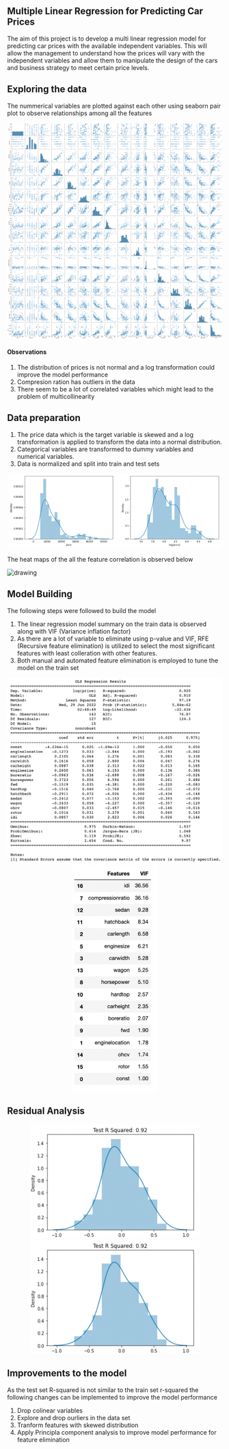 ## Multiple Linear Regression for Predicting Car Prices
The aim of this project is to develop a multi linear regression model for predicting car prices with the available independent variables. This will allow the management to understand how the prices will vary with the independent variables and allow them to manipulate the design of the cars and business strategy to meet certain price levels.

## Exploring the data

The nummerical variables are plotted against each other using seaborn pair plot to observe relationships among all the features

<img src="https://github.com/karthikramx/Multiple-Linear-Regression-for-Predicting-Car-Prices/blob/main/Images/sns_pair_plot.png" alt="drawing"/>

#### Observations
1. The distribution of prices is not normal and a log transformation could improve the model performance
2. Compresion ration has outliers in the data 
3. There seem to be a lot of correlated variables which might lead to the problem of multicollinearity

## Data preparation 
1. The price data which is the target variable is skewed and a log transformation is applied to transform the data into a normal distribution.
2. Categorical variables are transformed to dummy variables and numerical variables.
3. Data is normalized and split into train and test sets

<img src="https://github.com/karthikramx/Multiple-Linear-Regression-for-Predicting-Car-Prices/blob/main/Images/Distribution%20of%20price%20and%20log%20price.png" alt="drawing"/>

The heat maps of the all the feature correlation is observed below 

<img src="https://github.com/karthikramx/Multiple-Linear-Regression-for-Predicting-Car-Prices/blob/main/Images/heatmap_corr.png" alt="drawing"/>


## Model Building

The following steps were followed to build the model
1. The linear regression model summary on the train data is observed along with VIF (Variance inflation factor)
2. As there are a lot of variable to eliminate using p-value and VIF, RFE (Recursive feature elimination) is utilized to select the most significant features with least colleration with other features. 
3. Both manual and automated feature elimination is employed to tune the model on the train set

<p float="left" align="center">
<img src="https://github.com/karthikramx/Multiple-Linear-Regression-for-Predicting-Car-Prices/blob/main/Images/lr%20summary.png" alt="drawing"     style="width:608px;"/>

<img src="https://github.com/karthikramx/Multiple-Linear-Regression-for-Predicting-Car-Prices/blob/main/Images/VIF.png" alt="drawing" style="width:200px;"/>
</p>


## Residual Analysis

<p float="left" align="center">
<img src="https://github.com/karthikramx/Multiple-Linear-Regression-for-Predicting-Car-Prices/blob/main/Images/t1%20dist.png" alt="drawing"     style="width:400px;"/>

<img src="https://github.com/karthikramx/Multiple-Linear-Regression-for-Predicting-Car-Prices/blob/main/Images/t1%20dist.png" alt="drawing" style="width:400px;"/>
</p>


## Improvements to the model

As the test set R-squared is not similar to the train set r-squared the following changes can be implemented to improve the model performance
1. Drop colinear variables
2. Explore and drop ourliers in the data set
3. Tranform features with skewed distribution
4. Apply Principla component analysis to improve model performance for feature elimination
